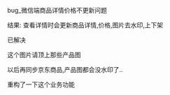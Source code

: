 

bug_微信端商品详情价格不更新问题

结果:
查看详情时会更新商品详情,价格,图片去水印,上下架

已解决

这个图片请顶上那些产品图

以后再同步京东商品,产品图都会没水印了..

重构了一下这个业务功能